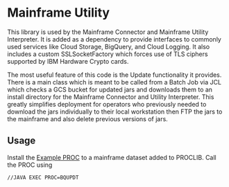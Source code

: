 # Mainframe Utility

This library is used by the Mainframe Connector and Mainframe Utility Interpreter. It is added as a
dependency to provide interfaces to commonly used services like Cloud Storage, BigQuery, and Cloud Logging. It also includes a custom SSLSocketFactory which forces use of TLS ciphers supported by IBM Hardware Crypto cards.

The most useful feature of this code is the Update functionality it provides. There is a main class which is meant to be called from a Batch Job via JCL which checks a GCS bucket for updated jars and downloads them to an install directory for the Mainframe Connector and Utility Interpreter. This greatly simplifies deployment for operators who previously needed to download the jars individually to their local workstation then FTP the jars to the mainframe and also delete previous versions of jars.

## Usage

Install the [Example PROC](BQUPDT) to a mainframe dataset added to PROCLIB. Call the PROC using

```
//JAVA EXEC PROC=BQUPDT
```

